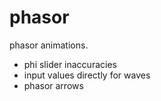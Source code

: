 # phasor
phasor animations.

- phi slider inaccuracies
- input values directly for waves
- phasor arrows